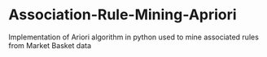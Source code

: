 # Association-Rule-Mining-Apriori
Implementation of Ariori algorithm in python used to mine associated rules from Market Basket data
